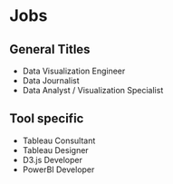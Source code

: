 # Jobs

## General Titles
- Data Visualization Engineer
- Data Journalist
- Data Analyst / Visualization Specialist

## Tool specific
- Tableau Consultant
- Tableau Designer
- D3.js Developer
- PowerBI Developer